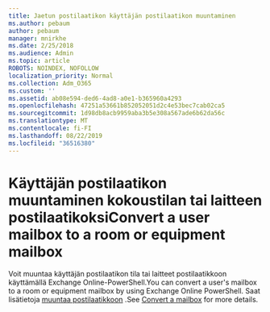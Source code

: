```yaml
---
title: Jaetun postilaatikon käyttäjän postilaatikon muuntaminen
ms.author: pebaum
author: pebaum
manager: mnirkhe
ms.date: 2/25/2018
ms.audience: Admin
ms.topic: article
ROBOTS: NOINDEX, NOFOLLOW
localization_priority: Normal
ms.collection: Adm_O365
ms.custom: ''
ms.assetid: ab08e594-ded6-4ad8-a0e1-b365960a4293
ms.openlocfilehash: 47251a53661b852052051d2c4e53bec7cab02ca5
ms.sourcegitcommit: 1d98db8acb9959aba3b5e308a567ade6b62da56c
ms.translationtype: MT
ms.contentlocale: fi-FI
ms.lasthandoff: 08/22/2019
ms.locfileid: "36516380"
---
```

# <a name="convert-a-user-mailbox-to-a-room-or-equipment-mailbox"></a><span data-ttu-id="06ae1-102">Käyttäjän postilaatikon muuntaminen kokoustilan tai laitteen postilaatikoksi</span><span class="sxs-lookup"><span data-stu-id="06ae1-102">Convert a user mailbox to a room or equipment mailbox</span></span>

<span data-ttu-id="06ae1-103">Voit muuntaa käyttäjän postilaatikon tila tai laitteet postilaatikkoon käyttämällä Exchange Online-PowerShell.</span><span class="sxs-lookup"><span data-stu-id="06ae1-103">You can convert a user's mailbox to a room or equipment mailbox by using Exchange Online PowerShell.</span></span> <span data-ttu-id="06ae1-104">Saat lisätietoja [muuntaa postilaatikkoon](https://go.microsoft.com/fwlink/p/?LinkId=832875) .</span><span class="sxs-lookup"><span data-stu-id="06ae1-104">See [Convert a mailbox](https://go.microsoft.com/fwlink/p/?LinkId=832875) for more details.</span></span> 
  

